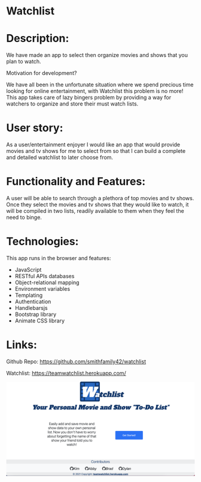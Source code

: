 # Watchlist

# Description:
We have made an app to select then organize movies and shows that you plan to watch.

Motivation for development?

We have all been in the unfortunate situation where we spend precious time looking for online entertainment, with Watchlist this problem is no more! This app takes care of lazy bingers problem by providing a way for watchers to organize and store their must watch lists. 

# User story:
As a user/entertainment enjoyer I would like an app that would provide movies and tv shows for me to select from so that I can build a complete and detailed watchlist to later choose from. 

# Functionality and Features:
A user will be able to search through a plethora of top movies and tv shows. Once they select the movies and tv shows that they would like to watch, it will be compiled in two lists, readily available to them when they feel the need to binge. 


# Technologies:

This app runs in the browser and features:

- JavaScript 
- RESTful APIs databases 
- Object-relational mapping
- Environment variables 
- Templating 
- Authentication 
- Handlebarsjs 
- Bootstrap library 
- Animate CSS library


# Links: 

Github Repo: https://github.com/smithfamily42/watchlist

Watchlist: https://teamwatchlist.herokuapp.com/


![Screenshot](public/images/screenshot-1.png)

